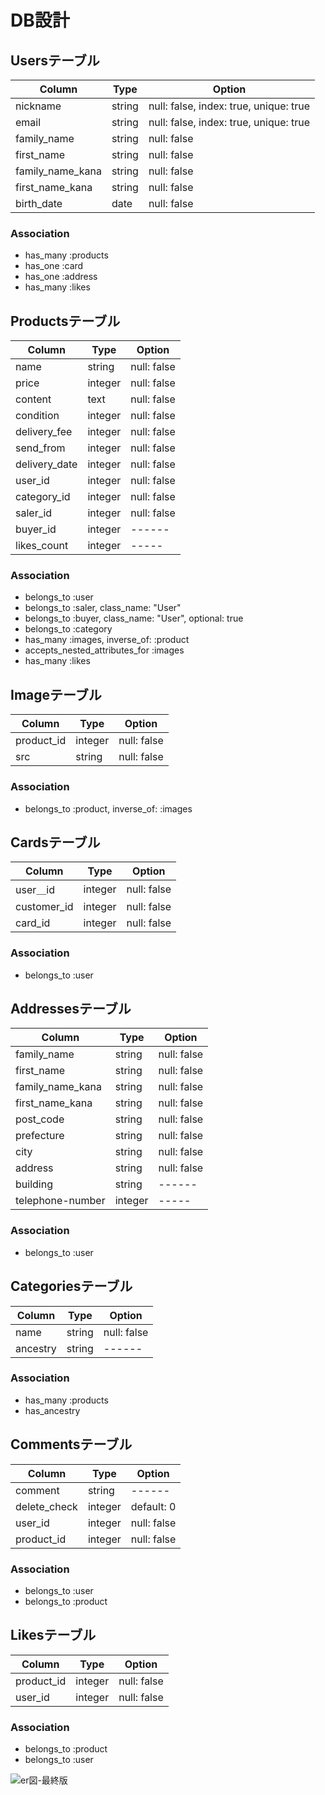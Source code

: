 # DB設計

## Usersテーブル

|Column|Type|Option|
|------|----|------|
|nickname|string|null: false, index: true, unique: true|
|email|string|null: false, index: true, unique: true|
|family_name|string|null: false|
|first_name|string|null: false|
|family_name_kana|string|null: false|
|first_name_kana|string|null: false|
|birth_date|date|null: false|

### Association
- has_many :products
- has_one :card
- has_one :address
- has_many :likes


## Productsテーブル
|Column|Type|Option|
|------|----|------|
|name|string|null: false|
|price|integer|null: false|
|content|text|null: false|
|condition|integer|null: false|
|delivery_fee|integer|null: false|
|send_from|integer|null: false|
|delivery_date|integer|null: false|
|user_id|integer|null: false|
|category_id|integer|null: false|
|saler_id|integer|null: false|
|buyer_id|integer|------|
|likes_count|integer|-----|

### Association
- belongs_to :user
- belongs_to :saler, class_name: "User"
- belongs_to :buyer, class_name: "User", optional: true
- belongs_to :category
- has_many :images, inverse_of: :product
- accepts_nested_attributes_for :images
- has_many :likes


## Imageテーブル
|Column|Type|Option|
|------|----|------|
|product_id|integer|null: false|
|src|string|null: false|

### Association
- belongs_to :product, inverse_of: :images


## Cardsテーブル
|Column|Type|Option|
|------|----|------|
|user＿id|integer|null: false|
|customer_id|integer|null: false|
|card_id|integer|null: false|


### Association
- belongs_to :user


## Addressesテーブル
|Column|Type|Option|
|------|----|------|
|family_name|string|null: false|
|first_name|string|null: false|
|family_name_kana|string|null: false|
|first_name_kana|string|null: false|
|post_code|string|null: false|
|prefecture|string|null: false|
|city|string|null: false|
|address|string|null: false|
|building|string|------|
|telephone-number|integer|-----|


### Association
- belongs_to :user


## Categoriesテーブル
|Column|Type|Option|
|------|----|------|
|name|string|null: false|
|ancestry|string|------|

### Association
- has_many :products
- has_ancestry


## Commentsテーブル
|Column|Type|Option|
|------|----|------|
|comment|string|------|
|delete_check|integer|default: 0|
|user_id|integer|null: false|
|product_id|integer|null: false|

### Association
- belongs_to :user
- belongs_to :product


## Likesテーブル
|Column|Type|Option|
|------|----|------|
|product_id|integer|null: false|
|user_id|integer|null: false|

### Association
- belongs_to :product
- belongs_to :user



![er図-最終版](https://user-images.githubusercontent.com/67687475/90977694-3b341680-e582-11ea-9e39-e3f0c923638a.jpg)